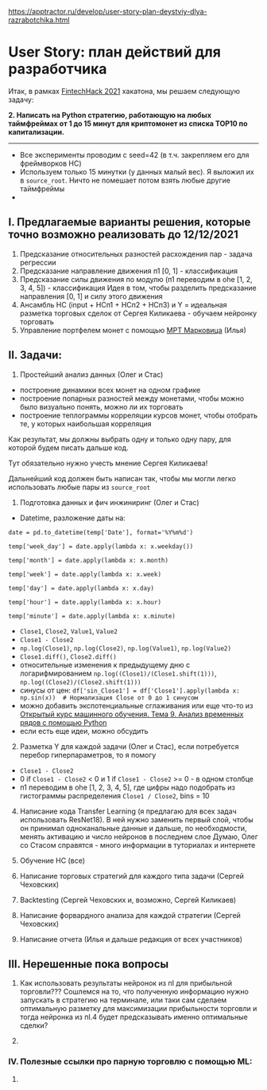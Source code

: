 https://apptractor.ru/develop/user-story-plan-deystviy-dlya-razrabotchika.html

# User Story: план действий для разработчика


Итак, в рамках [FintechHack 2021](https://codenrock.com/contests/fintechack/) хакатона, мы решаем следующую задачу:

**2. Написать на Python стратегию, работающую на любых таймфреймах от 1 до 15 минут для криптомонет из списка TOP10 по капитализации.**

----
- Все эксперименты проводим с seed=42 (в т.ч. закрепляем его для фреймворков НС)
- Используем только 15 минутки (у данных малый вес). Я выложил их в `source_root`. Ничто не помешает потом взять любые другие таймфреймы
- 


## I. Предлагаемые варианты решения, которые точно возможно реализовать до 12/12/2021
1. Предсказание относительных разностей расхождения пар - задача регрессии
2. Предсказание направление движения п1 [0, 1] - классификация
3. Предсказание силы движения по модулю (п1 переводим в ohe [1, 2, 3, 4, 5]) - классификация
Идея в том, чтобы разделить предсказание направления [0, 1] и силу этого движения
4. Ансамбль НС (input + НСп1 + НСп2 + НСп3)  и Y = идеальная разметка торговых сделок от Сергея Киликаева - обучаем нейронку торговать
5. Управление портфелем монет с помощью [MPT Марковица](https://habr.com/ru/post/561980/) (Илья)


## II. Задачи:
1. Простейший анализ данных  (Олег и Стас)
- построение динамики всех монет на одном графике
- построение попарных разностей между монетами, чтобы можно было визуально понять, можно ли их торговать
- построение теплограммы корреляции курсов монет, чтобы отобрать те, у которых наибольшая корреляция

Как результат, мы должны выбрать одну и только одну пару, для которой будем писать дальше код.

Тут обязательно нужно учесть мнение Сергея Киликаева!

Дальнейший код должен быть написан так, чтобы мы могли легко использовать любые пары из `source_root`

1. Подготовка данных и фич инжиниринг (Олег и Стас)
- Datetime, разложение даты на:
     
`date = pd.to_datetime(temp['Date'], format='%Y%m%d')`

`temp['week_day'] = date.apply(lambda x: x.weekday())`

`temp['month'] = date.apply(lambda x: x.month)`

`temp['week'] = date.apply(lambda x: x.week)`

`temp['day'] = date.apply(lambda x: x.day)`

`temp['hour'] = date.apply(lambda x: x.hour)`

`temp['minute'] = date.apply(lambda x: x.minute)`
   
- `Close1`, `Close2`, `Value1`, `Value2`
- `Close1 - Close2`
- `np.log(Close1)`, `np.log(Close2)`, `np.log(Value1)`, `np.log(Value2)`
- `Close1.diff()`, `Close2.diff()`
- относительные изменения к предыдущему дню c логарифмированием 
`np.log((Close1)/(Close1.shift(1)))`, `np.log((Close2)/(Close2.shift(1)))`
- синусы от цен: `df['sin_Close1'] = df['Close1'].apply(lambda x: np.sin(x))  # Нормализация Close от 0 до 1 синусом`
- можно добавить экспотенциальные сглаживания или еще что-то из [Открытый курс машинного обучения. Тема 9. Анализ временных рядов с помощью Python](https://habr.com/ru/company/ods/blog/327242/)
- если есть еще идеи, можно обсудить

2. Разметка Y для каждой задачи (Олег и Стас), если потребуется перебор гиперпараметров, то я помогу
- `Close1 - Close2`
- 0 if `Close1 - Close2` < 0 и 1 if `Close1 - Close2` >= 0 - в одном столбце
- п1 переводим в ohe [1, 2, 3, 4, 5], где цифры надо подобрать из гистограммы распределения `Close1 / Close2`, bins = 10

4. Написание кода Transfer Learning (я предлагаю для всех задач использовать ResNet18). В ней нужно заменить первый слой,
чтобы он принимал одноканальные данные и дальше, по необходмости, менять активацию и число нейронов в последнем слое
Думаю, Олег со Стасом справятся - много информации в туториалах и интернете

5. Обучение НС (все)
6. Написание торговых стратегий для каждого типа задачи (Сергей Чеховских)
7. Backtesting (Сергей Чеховских и, возможно, Сергей Киликаев)
8. Написание форвардного анализа для каждой стратегии (Сергей Чеховских)
9. Написание отчета (Илья и дальше редакция от всех участников)

## III. Нерешенные пока вопросы
1. Как использовать результаты нейронок из пI для прибыльной торговли??? 
Сошлемся на то, что полученную информацию нужно запускать в стратегию на терминале, или таки сам сделаем оптимальную 
разметку для максимизации прибыльности торговли и тогда нейронка из пI.4 будет предсказывать именно оптимальные сделки?

2. 

### IV. Полезные ссылки про парную торговлю с помощью ML:
1. 



